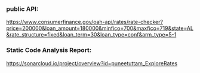 ### public API: 

  https://www.consumerfinance.gov/oah-api/rates/rate-checker?price=200000&loan_amount=180000&minfico=700&maxfico=719&state=AL&rate_structure=fixed&loan_term=30&loan_type=conf&arm_type=5-1


### Static Code Analysis Report: 

  https://sonarcloud.io/project/overview?id=puneetuttam_ExploreRates

